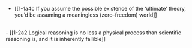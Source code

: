 - [[1-1a4c If you assume the possible existence of the ‘ultimate’ theory, you’d be assuming a meaningless (zero-freedom) world]]
<br>
- [[1-2a2 Logical reasoning is no less a physical process than scientific reasoning is, and it is inherently fallible]]
<br>
